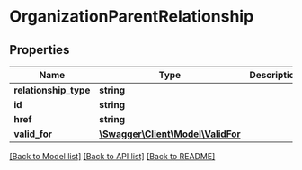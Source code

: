 # OrganizationParentRelationship

## Properties
Name | Type | Description | Notes
------------ | ------------- | ------------- | -------------
**relationship_type** | **string** |  | [optional] 
**id** | **string** |  | [optional] 
**href** | **string** |  | [optional] 
**valid_for** | [**\Swagger\Client\Model\ValidFor**](ValidFor.md) |  | [optional] 

[[Back to Model list]](../README.md#documentation-for-models) [[Back to API list]](../README.md#documentation-for-api-endpoints) [[Back to README]](../README.md)


